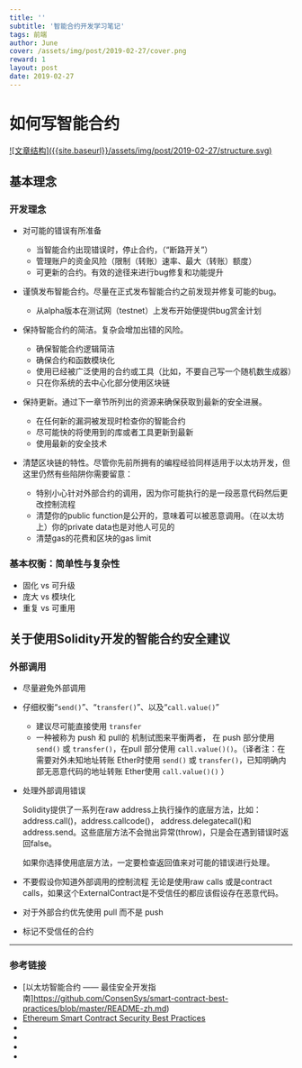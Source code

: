 ```yaml
---
title: ''
subtitle: '智能合约开发学习笔记'
tags: 前端
author: June
cover: /assets/img/post/2019-02-27/cover.png
reward: 1
layout: post
date: 2019-02-27
---
```


# 如何写智能合约

<a data-fancybox="gallery" href="{{site.baseurl}}/assets/img/post/2019-02-27/structure.svg">
![文章结构]({{site.baseurl}}/assets/img/post/2019-02-27/structure.svg)
</a>

## 基本理念

### 开发理念

* 对可能的错误有所准备

	* 当智能合约出现错误时，停止合约，（“断路开关”）
	* 管理账户的资金风险（限制（转账）速率、最大（转账）额度）
	* 可更新的合约。有效的途径来进行bug修复和功能提升

* 谨慎发布智能合约。尽量在正式发布智能合约之前发现并修复可能的bug。

	* 从alpha版本在测试网（testnet）上发布开始便提供bug赏金计划

* 保持智能合约的简洁。复杂会增加出错的风险。

	* 确保智能合约逻辑简洁
	* 确保合约和函数模块化
	* 使用已经被广泛使用的合约或工具（比如，不要自己写一个随机数生成器）
	* 只在你系统的去中心化部分使用区块链

* 保持更新。通过下一章节所列出的资源来确保获取到最新的安全进展。

	* 在任何新的漏洞被发现时检查你的智能合约
	* 尽可能快的将使用到的库或者工具更新到最新
	* 使用最新的安全技术

* 清楚区块链的特性。尽管你先前所拥有的编程经验同样适用于以太坊开发，但这里仍然有些陷阱你需要留意：

	* 特别小心针对外部合约的调用，因为你可能执行的是一段恶意代码然后更改控制流程
	* 清楚你的public function是公开的，意味着可以被恶意调用。（在以太坊上）你的private data也是对他人可见的
	* 清楚gas的花费和区块的gas limit

### 基本权衡：简单性与复杂性

* 固化 vs 可升级
* 庞大 vs 模块化
* 重复 vs 可重用

## 关于使用Solidity开发的智能合约安全建议

### 外部调用

* 尽量避免外部调用

* 仔细权衡“`send()`”、“`transfer()`”、以及“`call.value()`”
	* 建议尽可能直接使用 `transfer`
	* 一种被称为 push 和 pull的 机制试图来平衡两者， 在 push 部分使用 `send()` 或 `transfer()`，在pull 部分使用 `call.value()()`。（译者注：在需要对外未知地址转账 Ether时使用 `send()` 或 `transfer()`，已知明确内部无恶意代码的地址转账 Ether使用 `call.value()()` ）

* 处理外部调用错误

	Solidity提供了一系列在raw address上执行操作的底层方法，比如： address.call()，address.callcode()， address.delegatecall()和address.send。这些底层方法不会抛出异常(throw)，只是会在遇到错误时返回false。

	如果你选择使用底层方法，一定要检查返回值来对可能的错误进行处理。

* 不要假设你知道外部调用的控制流程
	无论是使用raw calls 或是contract calls，如果这个ExternalContract是不受信任的都应该假设存在恶意代码。

* 对于外部合约优先使用 pull 而不是 push

* 标记不受信任的合约



---

### 参考链接

* [以太坊智能合约 —— 最佳安全开发指南]https://github.com/ConsenSys/smart-contract-best-practices/blob/master/README-zh.md)
* [Ethereum Smart Contract Security Best Practices](https://consensys.github.io/smart-contract-best-practices/)
* []()
* []()
* []()
* []()